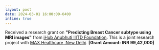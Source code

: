 ```yaml
---
layout: post
date: 2024-03-01 16:00:00-0400
inline: true
---
```


Received a research grant on <b>"Predicting Breast Cancer subtype using MRI images"</b> from <a href="https://ihub-anubhuti-iiitd.org/">iHub Anubhuti IIITD Foundation</a>. This is a joint research project with <a href="https://www.maxhealthcare.in/">MAX Healthcare, New Delhi</a>. <b>[Grant Amount: INR 99,42,000]</b>
